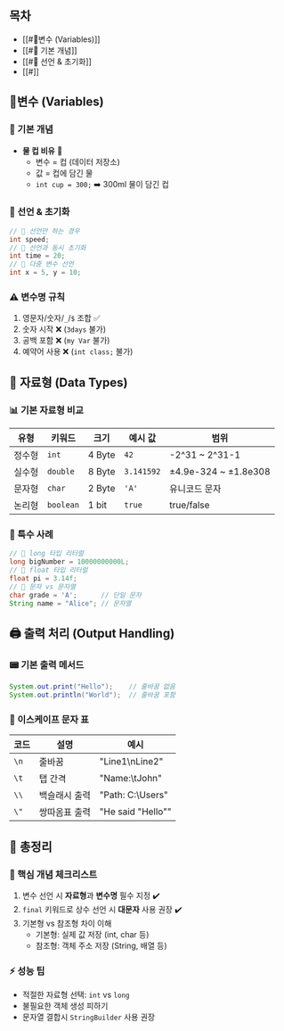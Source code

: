 ## 목차
- [[#🧩변수 (Variables)]]
- [[#📌 기본 개념]]
- [[#📝 선언 & 초기화]]
- [[#]]
## 🧩변수 (Variables)
### 📌 기본 개념
- **물 컵 비유** 🥤
    - 변수 = 컵 (데이터 저장소)
    - 값 = 컵에 담긴 물
    - `int cup = 300;` ➡️ 300ml 물이 담긴 컵
### 📝 선언 & 초기화
```java
// 🎯 선언만 하는 경우 
int speed; 
// 🎯 선언과 동시 초기화 
int time = 20; 
// 🎯 다중 변수 선언 
int x = 5, y = 10;
```
### ⚠️ 변수명 규칙
1. 영문자/숫자/`_`/`$` 조합 ✅
2. 숫자 시작 ❌ (`3days` 불가)
3. 공백 포함 ❌ (`my Var` 불가)
4. 예약어 사용 ❌ (`int class;` 불가)
## 🔡 자료형 (Data Types)
### 📊 기본 자료형 비교

| 유형  | 키워드       | 크기     | 예시 값       | 범위                   |
| --- | --------- | ------ | ---------- | -------------------- |
| 정수형 | `int`     | 4 Byte | `42`       | -2^31 ~ 2^31-1       |
| 실수형 | `double`  | 8 Byte | `3.141592` | ±4.9e-324 ~ ±1.8e308 |
| 문자형 | `char`    | 2 Byte | `'A'`      | 유니코드 문자              |
| 논리형 | `boolean` | 1 bit  | `true`     | true/false           |
### 🧪 특수 사례
```java
// 🎯 long 타입 리터럴 
long bigNumber = 10000000000L; 
// 🎯 float 타입 리터럴 
float pi = 3.14f; 
// 🎯 문자 vs 문자열 
char grade = 'A';      // 단일 문자 
String name = "Alice"; // 문자열
```

## 🖨️ 출력 처리 (Output Handling)
### 📟 기본 출력 메서드
```java
System.out.print("Hello");    // 줄바꿈 없음 
System.out.println("World");  // 줄바꿈 포함
```
### 🔣 이스케이프 문자 표

| 코드   | 설명      | 예시                |
| ---- | ------- | ----------------- |
| `\n` | 줄바꿈     | "Line1\nLine2"    |
| `\t` | 탭 간격    | "Name:\tJohn"     |
| `\\` | 백슬래시 출력 | "Path: C:\Users\" |
| `\"` | 쌍따옴표 출력 | "He said "Hello"" |
## 📌 총정리

### 🔑 핵심 개념 체크리스트
1. 변수 선언 시 **자료형**과 **변수명** 필수 지정 ✔️
2. `final` 키워드로 상수 선언 시 **대문자** 사용 권장 ✔️
3. 기본형 vs 참조형 차이 이해
    - 기본형: 실제 값 저장 (int, char 등)
    - 참조형: 객체 주소 저장 (String, 배열 등)
### ⚡ 성능 팁
- 적절한 자료형 선택: `int` vs `long`
- 불필요한 객체 생성 피하기
- 문자열 결합시 `StringBuilder` 사용 권장